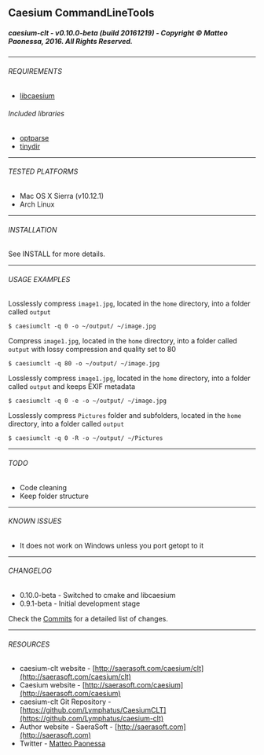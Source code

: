 ## Caesium CommandLineTools
##### caesium-clt - v0.10.0-beta (build 20161219) - Copyright &copy; Matteo Paonessa, 2016. All Rights Reserved.

----------

###### REQUIREMENTS
* [libcaesium](https://github.com/mozilla/mozjpeg)

###### Included libraries
* [optparse](https://github.com/skeeto/optparse)
* [tinydir](https://github.com/cxong/tinydir)

----------

###### TESTED PLATFORMS
* Mac OS X Sierra (v10.12.1)
* Arch Linux

----------

###### INSTALLATION
See INSTALL for more details.

----------

###### USAGE EXAMPLES

Losslessly compress ```image1.jpg```, located in the ```home``` directory, into a folder called ```output```
```
$ caesiumclt -q 0 -o ~/output/ ~/image.jpg
```

Compress ```image1.jpg```, located in the ```home``` directory, into a folder called ```output``` with lossy compression and quality set to 80
```
$ caesiumclt -q 80 -o ~/output/ ~/image.jpg
```

Losslessly compress ```image1.jpg```, located in the ```home``` directory, into a folder called ```output``` and keeps EXIF metadata
```
$ caesiumclt -q 0 -e -o ~/output/ ~/image.jpg
```

Losslessly compress ```Pictures``` folder and subfolders, located in the ```home``` directory, into a folder called ```output```
```
$ caesiumclt -q 0 -R -o ~/output/ ~/Pictures
```

----------

###### TODO
* Code cleaning
* Keep folder structure

----------

###### KNOWN ISSUES
* It does not work on Windows unless you port getopt to it

----------

###### CHANGELOG
* 0.10.0-beta - Switched to cmake and libcaesium
* 0.9.1-beta - Initial development stage

Check the [Commits](https://github.com/Lymphatus/caesium-clt/commits/master) for a detailed list of changes.

----------

###### RESOURCES
* caesium-clt website - [http://saerasoft.com/caesium/clt](http://saerasoft.com/caesium/clt)
* Caesium website - [http://saerasoft.com/caesium](http://saerasoft.com/caesium)
* caesium-clt Git Repository - [https://github.com/Lymphatus/CaesiumCLT](https://github.com/Lymphatus/caesium-clt)
* Author website - SaeraSoft - [http://saerasoft.com](http://saerasoft.com)
* Twitter - [Matteo Paonessa](https://twitter.com/MatteoPaonessa)
